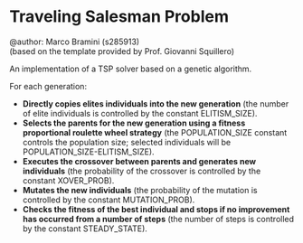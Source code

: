 # Traveling Salesman Problem

@author: Marco Bramini (s285913)  
(based on the template provided by Prof. Giovanni Squillero)

An implementation of a TSP solver based on a genetic algorithm.

For each generation:

- **Directly copies elites individuals into the new generation** (the number of elite individuals is controlled by the constant ELITISM_SIZE).
- **Selects the parents for the new generation using a fitness proportional roulette wheel strategy** (the POPULATION_SIZE constant controls the population size; selected individuals will be POPULATION_SIZE-ELITISM_SIZE).
- **Executes the crossover between parents and generates new individuals** (the probability of the crossover is controlled by the constant XOVER_PROB).
- **Mutates the new individuals** (the probability of the mutation is controlled by the constant MUTATION_PROB).
- **Checks the fitness of the best individual and stops if no improvement has occurred from a number of steps** (the number of steps is controlled by the constant STEADY_STATE).
